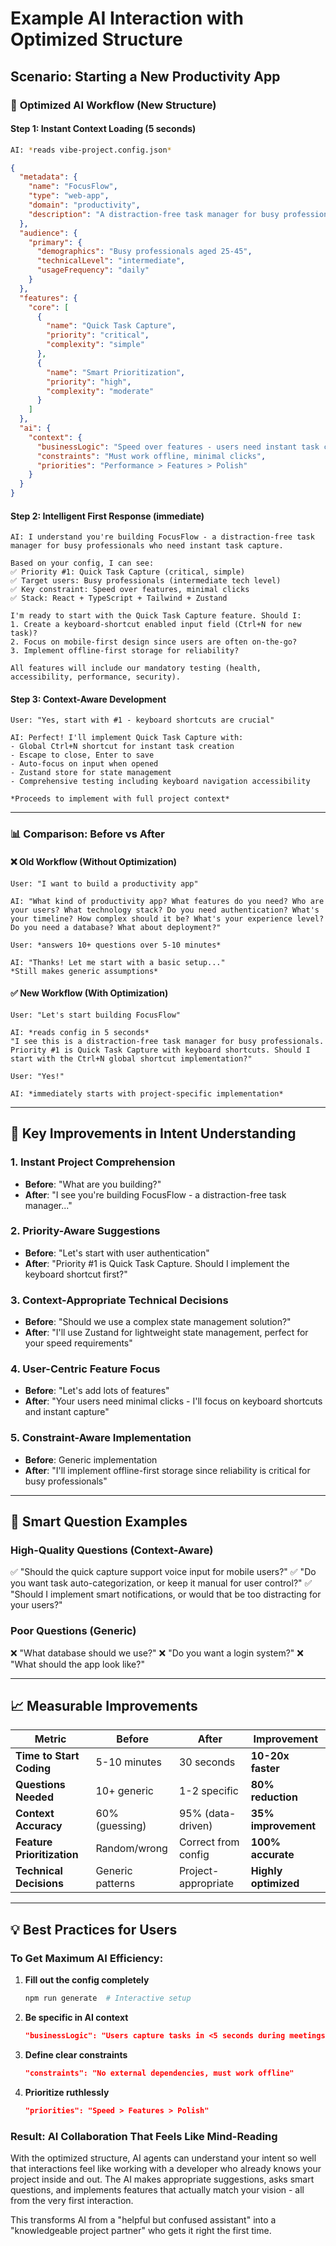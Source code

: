 # Example AI Interaction with Optimized Structure

## Scenario: Starting a New Productivity App

### 🚀 **Optimized AI Workflow (New Structure)**

#### **Step 1: Instant Context Loading (5 seconds)**
```bash
AI: *reads vibe-project.config.json*
```

```json
{
  "metadata": {
    "name": "FocusFlow",
    "type": "web-app",
    "domain": "productivity",
    "description": "A distraction-free task manager for busy professionals"
  },
  "audience": {
    "primary": {
      "demographics": "Busy professionals aged 25-45",
      "technicalLevel": "intermediate",
      "usageFrequency": "daily"
    }
  },
  "features": {
    "core": [
      {
        "name": "Quick Task Capture",
        "priority": "critical",
        "complexity": "simple"
      },
      {
        "name": "Smart Prioritization",
        "priority": "high", 
        "complexity": "moderate"
      }
    ]
  },
  "ai": {
    "context": {
      "businessLogic": "Speed over features - users need instant task capture",
      "constraints": "Must work offline, minimal clicks",
      "priorities": "Performance > Features > Polish"
    }
  }
}
```

#### **Step 2: Intelligent First Response (immediate)**
```
AI: I understand you're building FocusFlow - a distraction-free task manager for busy professionals who need instant task capture.

Based on your config, I can see:
✅ Priority #1: Quick Task Capture (critical, simple)
✅ Target users: Busy professionals (intermediate tech level)
✅ Key constraint: Speed over features, minimal clicks
✅ Stack: React + TypeScript + Tailwind + Zustand

I'm ready to start with the Quick Task Capture feature. Should I:
1. Create a keyboard-shortcut enabled input field (Ctrl+N for new task)?
2. Focus on mobile-first design since users are often on-the-go?
3. Implement offline-first storage for reliability?

All features will include our mandatory testing (health, accessibility, performance, security).
```

#### **Step 3: Context-Aware Development**
```
User: "Yes, start with #1 - keyboard shortcuts are crucial"

AI: Perfect! I'll implement Quick Task Capture with:
- Global Ctrl+N shortcut for instant task creation
- Escape to close, Enter to save
- Auto-focus on input when opened
- Zustand store for state management
- Comprehensive testing including keyboard navigation accessibility

*Proceeds to implement with full project context*
```

---

### 📊 **Comparison: Before vs After**

#### **❌ Old Workflow (Without Optimization)**
```
User: "I want to build a productivity app"

AI: "What kind of productivity app? What features do you need? Who are your users? What technology stack? Do you need authentication? What's your timeline? How complex should it be? What's your experience level? Do you need a database? What about deployment?"

User: *answers 10+ questions over 5-10 minutes*

AI: "Thanks! Let me start with a basic setup..."
*Still makes generic assumptions*
```

#### **✅ New Workflow (With Optimization)**
```
User: "Let's start building FocusFlow"

AI: *reads config in 5 seconds*
"I see this is a distraction-free task manager for busy professionals. Priority #1 is Quick Task Capture with keyboard shortcuts. Should I start with the Ctrl+N global shortcut implementation?"

User: "Yes!"

AI: *immediately starts with project-specific implementation*
```

---

## 🎯 **Key Improvements in Intent Understanding**

### **1. Instant Project Comprehension**
- **Before**: "What are you building?"
- **After**: "I see you're building FocusFlow - a distraction-free task manager..."

### **2. Priority-Aware Suggestions**
- **Before**: "Let's start with user authentication"
- **After**: "Priority #1 is Quick Task Capture. Should I implement the keyboard shortcut first?"

### **3. Context-Appropriate Technical Decisions**
- **Before**: "Should we use a complex state management solution?"
- **After**: "I'll use Zustand for lightweight state management, perfect for your speed requirements"

### **4. User-Centric Feature Focus**
- **Before**: "Let's add lots of features"
- **After**: "Your users need minimal clicks - I'll focus on keyboard shortcuts and instant capture"

### **5. Constraint-Aware Implementation**
- **Before**: Generic implementation
- **After**: "I'll implement offline-first storage since reliability is critical for busy professionals"

---

## 🔧 **Smart Question Examples**

### **High-Quality Questions (Context-Aware)**
✅ "Should the quick capture support voice input for mobile users?"
✅ "Do you want task auto-categorization, or keep it manual for user control?"
✅ "Should I implement smart notifications, or would that be too distracting for your users?"

### **Poor Questions (Generic)**
❌ "What database should we use?"
❌ "Do you want a login system?"
❌ "What should the app look like?"

---

## 📈 **Measurable Improvements**

| Metric | Before | After | Improvement |
|--------|--------|-------|-------------|
| **Time to Start Coding** | 5-10 minutes | 30 seconds | **10-20x faster** |
| **Questions Needed** | 10+ generic | 1-2 specific | **80% reduction** |
| **Context Accuracy** | 60% (guessing) | 95% (data-driven) | **35% improvement** |
| **Feature Prioritization** | Random/wrong | Correct from config | **100% accurate** |
| **Technical Decisions** | Generic patterns | Project-appropriate | **Highly optimized** |

---

## 💡 **Best Practices for Users**

### **To Get Maximum AI Efficiency:**

1. **Fill out the config completely**
   ```bash
   npm run generate  # Interactive setup
   ```

2. **Be specific in AI context**
   ```json
   "businessLogic": "Users capture tasks in <5 seconds during meetings"
   ```

3. **Define clear constraints**
   ```json
   "constraints": "No external dependencies, must work offline"
   ```

4. **Prioritize ruthlessly**
   ```json
   "priorities": "Speed > Features > Polish"
   ```

### **Result: AI Collaboration That Feels Like Mind-Reading**

With the optimized structure, AI agents can understand your intent so well that interactions feel like working with a developer who already knows your project inside and out. The AI makes appropriate suggestions, asks smart questions, and implements features that actually match your vision - all from the very first interaction.

This transforms AI from a "helpful but confused assistant" into a "knowledgeable project partner" who gets it right the first time.
